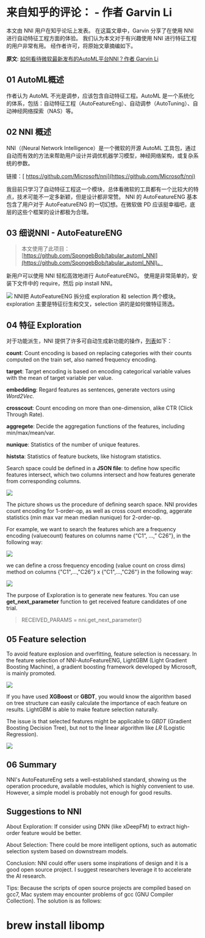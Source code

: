 # 来自知乎的评论： <an open source project with highly reasonable design> - 作者 Garvin Li

本文由 NNI 用户在知乎论坛上发表。 在这篇文章中，Garvin 分享了在使用 NNI 进行自动特征工程方面的体验。 我们认为本文对于有兴趣使用 NNI 进行特征工程的用户非常有用。 经作者许可，将原始文章摘编如下。

**原文**: [如何看待微软最新发布的AutoML平台NNI？作者 Garvin Li](https://www.zhihu.com/question/297982959/answer/964961829?utm_source=wechat_session&utm_medium=social&utm_oi=28812108627968&from=singlemessage&isappinstalled=0)

## 01 AutoML概述

作者认为 AutoML 不光是调参，应该包含自动特征工程。AutoML 是一个系统化的体系，包括：自动特征工程（AutoFeatureEng）、自动调参（AutoTuning）、自动神经网络探索（NAS）等。

## 02 NNI 概述

NNI（(Neural Network Intelligence）是一个微软的开源 AutoML 工具包，通过自动而有效的方法来帮助用户设计并调优机器学习模型，神经网络架构，或复杂系统的参数。

链接：[ https://github.com/Microsoft/nni](https://github.com/Microsoft/nni)

我目前只学习了自动特征工程这一个模块，总体看微软的工具都有一个比较大的特点，技术可能不一定多新颖，但是设计都非常赞。 NNI 的 AutoFeatureENG 基本包含了用户对于 AutoFeatureENG 的一切幻想。在微软做 PD 应该挺幸福吧，底层的这些个框架的设计都极为合理。

## 03 细说NNI - AutoFeatureENG
> 本文使用了此项目： [https://github.com/SpongebBob/tabular_automl_NNI](https://github.com/SpongebBob/tabular_automl_NNI)。

新用户可以使用 NNI 轻松高效地进行 AutoFeatureENG。 使用是非常简单的，安装下文件中的 require，然后 pip install NNI。

![](https://github.com/JSong-Jia/Pic/blob/master/images/pic%201.jpg) NNI把 AutoFeatureENG 拆分成 exploration 和 selection 两个模块。 exploration 主要是特征衍生和交叉，selection 讲的是如何做特征筛选。

## 04 特征 Exploration

对于功能派生，NNI 提供了许多可自动生成新功能的操作，[列表](https://github.com/SpongebBob/tabular_automl_NNI/blob/master/AutoFEOp.md)如下：

**count**: Count encoding is based on replacing categories with their counts computed on the train set, also named frequency encoding.

**target**: Target encoding is based on encoding categorical variable values with the mean of target variable per value.

**embedding**: Regard features as sentences, generate vectors using *Word2Vec.*

**crosscout**: Count encoding on more than one-dimension, alike CTR (Click Through Rate).

**aggregete**: Decide the aggregation functions of the features, including min/max/mean/var.

**nunique**: Statistics of the number of unique features.

**histsta**: Statistics of feature buckets, like histogram statistics.

Search space could be defined in a **JSON file**: to define how specific features intersect, which two columns intersect and how features generate from corresponding columns.

![](https://github.com/JSong-Jia/Pic/blob/master/images/pic%202.jpg)

The picture shows us the procedure of defining search space. NNI provides count encoding for 1-order-op, as well as cross count encoding, aggerate statistics (min max var mean median nunique) for 2-order-op.

For example, we want to search the features which are a frequency encoding (valuecount) features on columns name {“C1”, ...,” C26”}, in the following way:

![](https://github.com/JSong-Jia/Pic/blob/master/images/pic%203.jpg)

we can define a cross frequency encoding (value count on cross dims) method on columns {"C1",...,"C26"} x {"C1",...,"C26"} in the following way:

![](https://github.com/JSong-Jia/Pic/blob/master/images/pic%204.jpg)

The purpose of Exploration is to generate new features. You can use **get_next_parameter** function to get received feature candidates of one trial.
> RECEIVED_PARAMS = nni.get_next_parameter()

## 05 Feature selection

To avoid feature explosion and overfitting, feature selection is necessary. In the feature selection of NNI-AutoFeatureENG, LightGBM (Light Gradient Boosting Machine), a gradient boosting framework developed by Microsoft, is mainly promoted.

![](https://github.com/JSong-Jia/Pic/blob/master/images/pic%205.jpg)

If you have used **XGBoost** or **GBDT**, you would know the algorithm based on tree structure can easily calculate the importance of each feature on results. LightGBM is able to make feature selection naturally.

The issue is that selected features might be applicable to *GBDT* (Gradient Boosting Decision Tree), but not to the linear algorithm like *LR* (Logistic Regression).

![](https://github.com/JSong-Jia/Pic/blob/master/images/pic%206.jpg)

## 06 Summary

NNI's AutoFeatureEng sets a well-established standard, showing us the operation procedure, available modules, which is highly convenient to use. However, a simple model is probably not enough for good results.

## Suggestions to NNI

About Exploration: If consider using DNN (like xDeepFM) to extract high-order feature would be better.

About Selection: There could be more intelligent options, such as automatic selection system based on downstream models.

Conclusion: NNI could offer users some inspirations of design and it is a good open source project. I suggest researchers leverage it to accelerate the AI research.

Tips: Because the scripts of open source projects are compiled based on gcc7, Mac system may encounter problems of gcc (GNU Compiler Collection). The solution is as follows:

# brew install libomp

